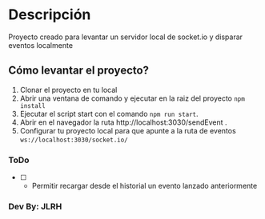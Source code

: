 # Descripción

Proyecto creado para levantar un servidor local de socket.io y disparar eventos localmente


## Cómo levantar el proyecto?

1. Clonar el proyecto en tu local
2. Abrir una ventana de comando y ejecutar en la raiz del proyecto `npm install`
3. Ejecutar el script start con el comando `npm run start`.
4. Abrir en el navegador la ruta http://localhost:3030/sendEvent .
5. Configurar tu proyecto local para que apunte a la ruta de eventos `ws://localhost:3030/socket.io/`

### ToDo

- [ ] - Permitir recargar desde el historial un evento lanzado anteriormente

### Dev By: JLRH